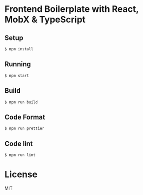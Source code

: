 # Frontend Boilerplate with React, MobX & TypeScript

## Setup

```
$ npm install
```

## Running

```
$ npm start
```

## Build

```
$ npm run build
```

## Code Format

```
$ npm run prettier
```

## Code lint

```
$ npm run lint
```

# License

MIT
